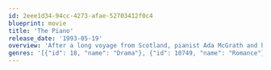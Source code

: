 ```yaml
---
id: 2eee1d34-94cc-4273-afae-52703412f0c4
blueprint: movie
title: 'The Piano'
release_date: '1993-05-19'
overview: 'After a long voyage from Scotland, pianist Ada McGrath and her young daughter, Flora, are left with all their belongings, including a piano, on a New Zealand beach. Ada, who has been mute since childhood, has been sold into marriage to a local man named Alisdair Stewart. Making little attempt to warm up to Alisdair, Ada soon becomes intrigued by his Maori-friendly acquaintance, George Baines, leading to tense, life-altering conflicts.'
genres: '[{"id": 18, "name": "Drama"}, {"id": 10749, "name": "Romance"}]'
---
```

